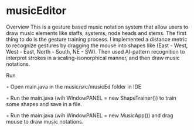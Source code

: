 # musicEditor

Overview
This is a gesture based music notation system that allow users to draw music elements like staffs, systems, node heads and stems. The first thing to do is the gesture training process. I implemented a distance metric to recognize gestures by dragging the mouse into shapes like (East - West, West - East, North - South, NE - SW). Then used AI-pattern recognition to interpret strokes in a scaling-isonorphical manner, and then draw music notations. 

Run

◦ Open main.java in the music/src/musicEd folder in IDE

◦ Run the main.java (wih WindowPANEL = new ShapeTrainer()) to train some shapes and save in a file.

◦ Run the main.java (wih WindowPANEL = new MusicApp()) and drag mouse to draw music notations.
